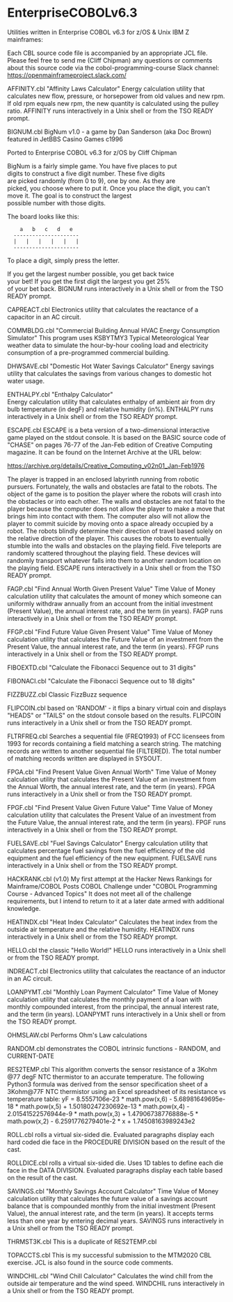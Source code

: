 # EnterpriseCOBOLv6.3
Utilities written in Enterprise COBOL v6.3 for z/OS & Unix IBM Z mainframes:

Each CBL source code file is accompanied by an appropriate JCL file.
Please feel free to send me (Cliff Chipman) any questions or comments
about this source code via the cobol-programming-course Slack channel:
https://openmainframeproject.slack.com/

AFFINITY.cbl
"Affinity Laws Calculator"
Energy calculation utility that calculates new flow, pressure, or horsepower 
from old values and new rpm.  If old rpm equals new rpm, the new quantity
is calculated using the pulley ratio.
AFFINITY runs interactively in a Unix shell or from the TSO READY prompt.

BIGNUM.cbl
    BigNum v1.0 - a game by Dan Sanderson (aka Doc Brown)       
    featured in JetBBS Casino Games c1996
                                                                
 Ported to Enterprise COBOL v6.3 for z/OS by Cliff Chipman      
                                                                
 BigNum is a fairly simple game.  You have five places to put   
 digits to construct a five digit number.  These five digits    
 are picked randomly (from 0 to 9), one by one.  As they are    
 picked, you choose where to put it.  Once you place the digit, 
 you can't move it.  The goal is to construct the largest       
 possible number with those digits.                             
                                                                
 The board looks like this:                                     
                                                                
        a   b   c   d   e                                       
      ---------------------                                     
      |   |   |   |   |   |                                     
      ---------------------                                     
                                                                
  To place a digit, simply press the letter.                    
                                                                
 If you get the largest number possible, you get back twice     
 your bet!  If you get the first digit the largest you get 25%  
 of your bet back.  BIGNUM runs interactively in a Unix shell 
 or from the TSO READY prompt.

CAPREACT.cbl
Electronics utility that calculates the reactance of a capacitor
in an AC circuit.

COMMBLDG.cbl
"Commercial Building Annual HVAC Energy Consumption Simulator"
This program uses KSBYTMY3 Typical Meteorological Year weather data to
simulate the hour-by-hour cooling load and electricity consumption of 
a pre-programmed commercial building.

DHWSAVE.cbl
"Domestic Hot Water Savings Calculator"
Energy savings utility that calculates the savings from various changes to
domestic hot water usage.

ENTHALPY.cbl
"Enthalpy Calculator"      
Energy calculation utility that calculates enthalpy of ambient air from dry 
bulb temperature (in degF) and relative humidity (in%). ENTHALPY  runs 
interactively in a Unix shell or from the TSO READY prompt.

ESCAPE.cbl
ESCAPE is a beta version of a two-dimensional interactive game played on the
stdout console. It is based on the BASIC source code of "CHASE" on pages 76-77
of the Jan-Feb edition of Creative Computing magazine. It can be found on the
Internet Archive at the URL below:

https://archive.org/details/Creative_Computing_v02n01_Jan-Feb1976

The player is trapped in an enclosed labyrinth running from robotic pursuers.
Fortunately, the walls and obstacles are fatal to the robots. The object of the 
game is to position the	player where the robots will crash into the obstacles or 
into each other.  The walls and obstacles are not fatal to the player because
the computer does not allow the player to make a move that brings him into
contact with them.  The computer also will not allow the player to commit
suicide by moving onto a space already occupied by a robot.  The robots blindly
determine their direction of travel based solely on the relative direction of
the player. This causes the robots to eventually stumble into the walls and 
obstacles on the playing field. Five teleports are randomly scattered throughout
the playing field.  These devices will randomly transport whatever falls into
them to another random location on the playing field. ESCAPE runs interactively 
in a Unix shell or from the TSO READY prompt.

FAGP.cbl
"Find Annual Worth Given Present Value"
Time Value of Money calculation utility that calculates the amount of money
which someone can uniformly withdraw annually from an account from the
initial investment (Present Value), the annual interest rate, and the term (in 
years).  FAGP runs interactively in a Unix shell or from the TSO READY prompt.

FFGP.cbl
"Find Future Value Given Present Value"
Time Value of Money calculation utility that calculates the Future Value of an 
investment from the Present Value, the annual interest rate, and the term (in 
years).  FFGP runs interactively in a Unix shell or from the TSO READY prompt.

FIBOEXTD.cbl
"Calculate the Fibonacci Sequence out to 31 digits"

FIBONACI.cbl
"Calculate the Fibonacci Sequence out to 18 digits"

FIZZBUZZ.cbl
Classic FizzBuzz sequence

FLIPCOIN.cbl
based on 'RANDOM' - it flips a binary virtual coin and displays "HEADS" or 
"TAILS" on the stdout console based on the results. FLIPCOIN runs interactively 
in a Unix shell or from the TSO READY prompt.

FLTRFREQ.cbl
Searches a sequential file (FREQ1993) of FCC licensees from 1993 for records
containing a field matching a search string. The matching records are written to
another sequential file (FILTERED). The total number of matching records written 
are displayed in SYSOUT.

FPGA.cbl
"Find Present Value Given Annual Worth"
Time Value of Money calculation utility that calculates the Present Value of an
investment from the Annual Worth, the annual interest rate, and the term (in 
years). FPGA runs interactively in a Unix shell or from the TSO READY prompt.

FPGF.cbl
"Find Present Value Given Future Value"
Time Value of Money calculation utility that calculates the Present Value of an
investment from the Future Value, the annual interest rate, and the term (in 
years).  FPGF runs interactively in a Unix shell or from the TSO READY prompt.

FUELSAVE.cbl
"Fuel Savings Calculator"
Energy calculation utility that calculates percentage fuel savings from the 
fuel efficiency of the old equipment and the fuel efficiency of the new
equipment. FUELSAVE runs interactively in a Unix shell or from the TSO READY 
prompt.

HACKRANK.cbl (v1.0)
My first attempt at the Hacker News Rankings for Mainframe/COBOL Posts COBOL 
Challenge under "COBOL Programming Course - Advanced Topics"
It does not meet all of the challenge requirements, but I intend to return
to it at a later date armed with additional knowledge.

HEATINDX.cbl
"Heat Index Calculator"
Calculates the heat index from the outside air temperature and the relative
humidity.  HEATINDX runs interactively in a Unix shell or from the TSO READY 
prompt.

HELLO.cbl
the classic "Hello World!"  HELLO runs interactively in a Unix shell or from
the TSO READY prompt.

INDREACT.cbl
Electronics utility that calculates the reactance of an inductor
in an AC circuit.

LOANPYMT.cbl
"Monthly Loan Payment Calculator"
Time Value of Money calculation utility that calculates the monthly payment
of a loan with monthly compounded interest, from the principal, the annual
interest rate, and the term (in years).  LOANPYMT runs interactively in a 
Unix shell or from the TSO READY prompt.

OHMSLAW.cbl
Performs Ohm's Law calculations

RANDOM.cbl
demonstrates the COBOL intrinsic functions - RANDOM, and CURRENT-DATE

RES2TEMP.cbl
This algorithm converts the sensor resistance of a 3Kohm @77 degF NTC thermistor to an accurate temperature. The following Python3 formula was derived from the sensor
specification sheet of a 3Kohm@77F NTC thermistor using an Excel spreadsheet of its resistance vs temperature table:
 yF = 8.5557106e-23 * math.pow(x,6) - 5.68981649695e-18 * math.pow(x,5) + 1.50180247230692e-13 * math.pow(x,4) - 2.01541522576944e-9 * math.pow(x,3) + 1.47906738776888e-5 * math.pow(x,2) - 6.2591776279401e-2 * x + 1.74508163989243e2

ROLL.cbl
rolls a virtual six-sided die. Evaluated paragraphs display each hard coded
die face in the PROCEDURE DIVISION based on the result of the cast.

ROLLDICE.cbl
rolls a virtual six-sided die. Uses 1D tables to define each die face in
the DATA DIVISION. Evaluated paragraphs display each table based on the
result of the cast.

SAVINGS.cbl
"Monthly Savings Account Calculator"
Time Value of Money calculation utility that calculates the future value of a
savings account balance that is compounded monthly from the initial 
investment (Present Value), the annual interest rate, and the term (in years).
It accepts terms less than one year by entering decimal years. SAVINGS runs 
interactively in a Unix shell or from the TSO READY prompt.

THRMST3K.cbl
This is a duplicate of RES2TEMP.cbl

TOPACCTS.cbl
This is my successful submission to the MTM2020 CBL exercise.  JCL is also found in the source code comments.

WINDCHIL.cbl
"Wind Chill Calculator"
Calculates the wind chill from the outside air temperature and the wind speed.
WINDCHIL runs interactively in a Unix shell or from the TSO READY prompt.
